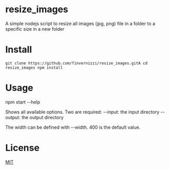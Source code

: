 # resize_images
A simple nodejs script to resize all images (jpg, png) file in a folder to a specific size in a new folder

# Install

`git clone https://github.com/finvernizzi/resize_images.gitA
cd resize_images
npm install `

# Usage

npm start --help 

Shows all available options. Two are required:
--input: the input directory
--output: the output directory

The width can be defined with --width. 400 is the default value.

# License
[MIT](https://opensource.org/licenses/MIT)
